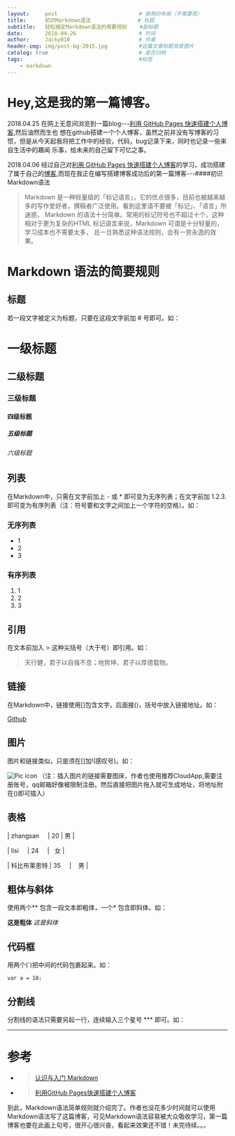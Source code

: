 ```yaml
---
layout:     post                          # 使用的布局（不需要改）
title:      初识Markdown语法               # 标题 
subtitle:   轻松搞定Markdown语法的简要规则    #副标题
date:       2018-04-26                    # 时间
author:     Jacky010                      # 作者
header-img: img/post-bg-2015.jpg          #这篇文章标题背景图片
catalog: true                             # 是否归档
tags:                                     #标签
    - markdown
---
```


# Hey,这是我的第一篇博客。

2018.04.25 在网上无意间浏览到一篇blog---[利用 GitHub Pages 快速搭建个人博客](https://www.jianshu.com/p/e68fba58f75c),然后油然而生也
想在github搭建一个个人博客，虽然之前并没有写博客的习惯，但是从今天起我将把工作中的经验，代码，bug记录下来，同时也记录一些来自生活中的趣闻
乐事，给未来的自己留下可忆之事。

2018.04.06 经过自己对[利用 GitHub Pages 快速搭建个人博客](https://www.jianshu.com/p/e68fba58f75c)的学习，成功搭建了属于自己的[博客](
https://jacky010.github.io/),而现在我正在编写搭建博客成功后的第一篇博客---####初识Markdown语法

> Markdown 是一种轻量级的「标记语言」，它的优点很多，目前也被越来越多的写作爱好者，撰稿者广泛使用。看到这里请不要被「标记」、「语言」所迷惑，
Markdown 的语法十分简单。常用的标记符号也不超过十个，这种相对于更为复杂的HTML 标记语言来说，Markdown 可谓是十分轻量的，学习成本也不需要太多，
且一旦熟悉这种语法规则，会有一劳永逸的效果。

# Markdown 语法的简要规则

## 标题
若一段文字被定义为标题，只要在这段文字前加 # 号即可。如：

# 一级标题
## 二级标题
### 三级标题
#### 四级标题
##### 五级标题
###### 六级标题

## 列表
在Markdown中，只需在文字前加上 - 或 * 即可变为无序列表；在文字前加 1.2.3. 即可变为有序列表（注：符号要和文字之间加上一个字符的空格）。如：

### 无序列表
* 1    
* 2        
* 3  

### 有序列表
1. 1
2. 2
3. 3

## 引用
在文本前加入 > 这种尖括号（大于号）即引用。如：

> 天行健，君子以自强不息；地势坤，君子以厚德载物。

## 链接
在Markdown中，链接使用[]包含文字，后面接()，括号中放入链接地址。如：

[Github](https://github.com/)

## 图片
图片和链接类似，只是须在[]加!(感叹号)。如：

![Pic icon](http://f.cl.ly/items/1Z262U402m2P3T3V1M1p/pic.jpg)
（注：插入图片的链接需要图床，作者也使用推荐CloudApp,需要注册账号，qq邮箱好像被限制注册。然后直接把图片拖入就可生成地址，将地址附在()即可插入）

## 表格

| zhangsan      | 20 | 男 |

	
| lisi      | 24      |   女 |

	
| 科比布莱恩特 | 35      |    男 |

## 粗体与斜体
使用两个** 包含一段文本即粗体，一个* 包含即斜体。如：

**这是粗体** *这是斜体*

## 代码框
用两个(`)把中间的代码包裹起来。如：

`var a = 10;`

## 分割线
分割线的语法只需要另起一行，连续输入三个星号 *** 即可。如： 

***

# 参考

* > [认识与入门 Markdown](https://sspai.com/post/25137)
* > [利用GitHub Pages快速搭建个人博客](https://www.jianshu.com/p/e68fba58f75c)

到此，Markdown语法简单规则就介绍完了。作者也没花多少时间就可以使用Markdown语法写了这篇博客，可见Markdown语法容易被大众吸收学习，第一篇博客也要在此画上句号，很开心很兴奋，看起来效果还不错！未完待续。。。
